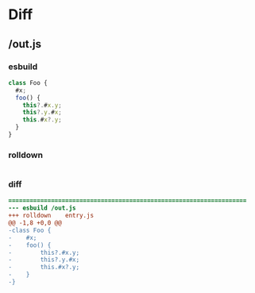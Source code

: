 # Diff
## /out.js
### esbuild
```js
class Foo {
  #x;
  foo() {
    this?.#x.y;
    this?.y.#x;
    this.#x?.y;
  }
}
```
### rolldown
```js

```
### diff
```diff
===================================================================
--- esbuild	/out.js
+++ rolldown	entry.js
@@ -1,8 +0,0 @@
-class Foo {
-    #x;
-    foo() {
-        this?.#x.y;
-        this?.y.#x;
-        this.#x?.y;
-    }
-}

```